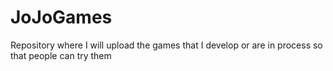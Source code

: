 # JoJoGames
Repository where I will upload the games that I develop or are in process so that people can try them
